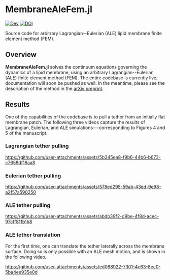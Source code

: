 
# MembraneAleFem.jl

[![Dev](https://img.shields.io/badge/docs-dev-blue.svg)](https://sahu-lab.github.io/MembraneAleFem.jl/dev/)
[![DOI](https://zenodo.org/badge/DOI/10.48550/arXiv.2412.07596.svg)](https://doi.org/10.48550/arXiv.2412.07596)

Source code for arbitrary Lagrangian--Eulerian (ALE) lipid membrane finite
element method (FEM).


## Overview

**MembraneAleFem.jl** solves the continuum equations governing the dynamics of a
lipid membrane, using an arbitrary Lagrangian--Eulerian (ALE) finite element
method (FEM).
The entire codebase is currently live; documentation will soon be pushed as
well.
In the meantime, please see the description of the method in the
[arXiv preprint](https://arxiv.org/pdf/2412.07596).


## Results

One of the capabilities of the codebase is to pull a tether from an initially
flat membrane patch.
The following three videos capture the results of Lagrangian, Eulerian, and ALE
simulations---corresponding to Figures 4 and 5 of the manuscript.


### Lagrangian tether pulling

https://github.com/user-attachments/assets/5b345ea8-f9b6-44b6-b673-c7658df16aa8


### Eulerian tether pulling

https://github.com/user-attachments/assets/578ed295-59ab-43ed-9e98-a2f57a590250


### ALE tether pulling

https://github.com/user-attachments/assets/abdb39f2-d9be-4f8d-acec-97cff811b1b8


### ALE tether translation

For the first time, one can translate the tether laterally across the membrane
surface.
Doing so is only possible with an ALE mesh motion, and is shown in the following
video.

https://github.com/user-attachments/assets/ed068922-7301-4c63-8ec0-5ba4ee935e0d

